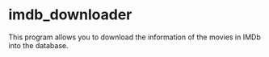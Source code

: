 # imdb_downloader
This program allows you to download the information of the movies in IMDb into the database.
